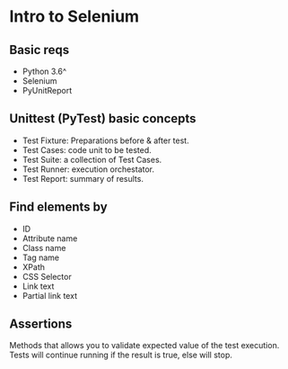 # Intro to Selenium

## Basic reqs

- Python 3.6^
- Selenium
- PyUnitReport

## Unittest (PyTest) basic concepts

- Test Fixture: Preparations before & after test.
- Test Cases: code unit to be tested.
- Test Suite: a collection of Test Cases.
- Test Runner: execution orchestator.
- Test Report: summary of results.

## Find elements by

- ID
- Attribute name
- Class name
- Tag name
- XPath
- CSS Selector
- Link text
- Partial link text

## Assertions

Methods that allows you to validate expected value of the test execution. Tests will continue running if the result is true, else will stop.
